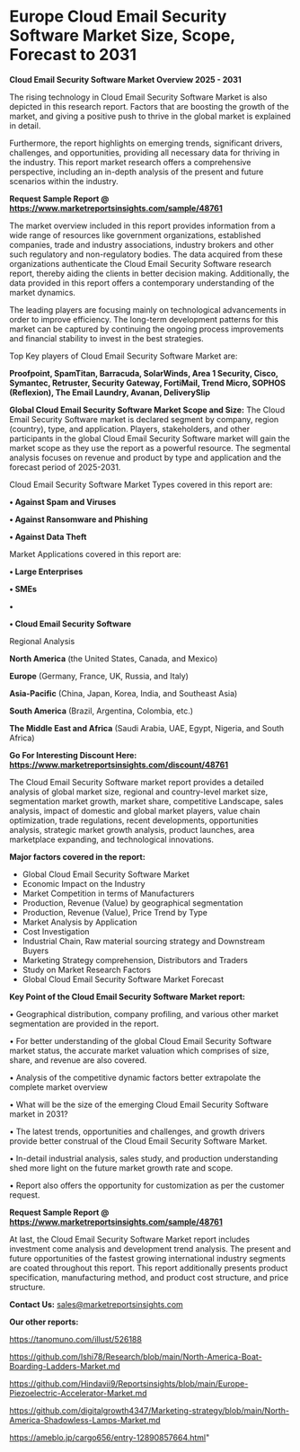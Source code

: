 # Europe Cloud Email Security Software Market Size, Scope, Forecast to 2031

<Strong> Cloud Email Security Software Market Overview 2025 - 2031</strong>

The rising technology in Cloud Email Security Software Market is also depicted in this research report. Factors that are boosting the growth of the market, and giving a positive push to thrive in the global market is explained in detail.

Furthermore, the report highlights on emerging trends, significant drivers, challenges, and opportunities, providing all necessary data for thriving in the industry. This report market research offers a comprehensive perspective, including an in-depth analysis of the present and future scenarios within the industry.

<strong>Request Sample Report @ <a href=https://www.marketreportsinsights.com/sample/48761>https://www.marketreportsinsights.com/sample/48761</a></strong>

The market overview included in this report provides information from a wide range of resources like government organizations, established companies, trade and industry associations, industry brokers and other such regulatory and non-regulatory bodies. The data acquired from these organizations authenticate the Cloud Email Security Software research report, thereby aiding the clients in better decision making. Additionally, the data provided in this report offers a contemporary understanding of the market dynamics.

The leading players are focusing mainly on technological advancements in order to improve efficiency. The long-term development patterns for this market can be captured by continuing the ongoing process improvements and financial stability to invest in the best strategies.

Top Key players of Cloud Email Security Software Market are:

<strong>Proofpoint, SpamTitan, Barracuda, SolarWinds, Area 1 Security, Cisco, Symantec, Retruster, Security Gateway, FortiMail, Trend Micro, SOPHOS (Reflexion), The Email Laundry, Avanan, DeliverySlip</strong>

<strong><b>Global Cloud Email Security Software Market Scope and Size:</b></strong>
The Cloud Email Security Software market is declared segment by company, region (country), type, and application. Players, stakeholders, and other participants in the global Cloud Email Security Software market will gain the market scope as they use the report as a powerful resource. The segmental analysis focuses on revenue and product by type and application and the forecast period of 2025-2031.

Cloud Email Security Software Market Types covered in this report are:

<strong>•  Against Spam and Viruses

•  Against Ransomware and Phishing

•  Against Data Theft</strong>

Market Applications covered in this report are:

<strong>•  Large Enterprises

•  SMEs

•  

•  Cloud Email Security Software</strong> 

Regional Analysis

<strong>North America</strong> (the United States, Canada, and Mexico)

<strong>Europe</strong> (Germany, France, UK, Russia, and Italy)

<strong>Asia-Pacific</strong> (China, Japan, Korea, India, and Southeast Asia)

<strong>South America</strong> (Brazil, Argentina, Colombia, etc.)

<strong>The Middle East and Africa</strong> (Saudi Arabia, UAE, Egypt, Nigeria, and South Africa)

<strong>Go For Interesting Discount Here: <a href=https://www.marketreportsinsights.com/discount/48761>https://www.marketreportsinsights.com/discount/48761</a></strong>

The Cloud Email Security Software market report provides a detailed analysis of global market size, regional and country-level market size, segmentation market growth, market share, competitive Landscape, sales analysis, impact of domestic and global market players, value chain optimization, trade regulations, recent developments, opportunities analysis, strategic market growth analysis, product launches, area marketplace expanding, and technological innovations.

<strong><b>Major factors covered in the report:</b></strong>
<ul>
  <li>Global Cloud Email Security Software Market </li>
  <li>Economic Impact on the Industry</li>
  <li>Market Competition in terms of Manufacturers</li>
  <li>Production, Revenue (Value) by geographical segmentation</li>
  <li>Production, Revenue (Value), Price Trend by Type</li>
  <li>Market Analysis by Application</li>
  <li>Cost Investigation</li>
  <li>Industrial Chain, Raw material sourcing strategy and Downstream Buyers</li>
  <li>Marketing Strategy comprehension, Distributors and Traders</li>
  <li>Study on Market Research Factors</li>
  <li>Global Cloud Email Security Software Market Forecast</li>
</ul>

<strong><b>Key Point of the Cloud Email Security Software Market report:</b></strong>

• Geographical distribution, company profiling, and various other market segmentation are provided in the report.

• For better understanding of the global Cloud Email Security Software market status, the accurate market valuation which comprises of size, share, and revenue are also covered.

• Analysis of the competitive dynamic factors better extrapolate the complete market overview

• What will be the size of the emerging Cloud Email Security Software market in 2031?

• The latest trends, opportunities and challenges, and growth drivers provide better construal of the Cloud Email Security Software Market.

• In-detail industrial analysis, sales study, and production understanding shed more light on the future market growth rate and scope.

• Report also offers the opportunity for customization as per the customer request.

<strong>Request Sample Report @ <a href=https://www.marketreportsinsights.com/sample/48761>https://www.marketreportsinsights.com/sample/48761</a></strong>

At last, the Cloud Email Security Software Market report includes investment come analysis and development trend analysis. The present and future opportunities of the fastest growing international industry segments are coated throughout this report. This report additionally presents product specification, manufacturing method, and product cost structure, and price structure.

<strong>Contact Us:</strong>
sales@marketreportsinsights.com

<strong>Our other reports:</strong>

<a href=https://tanomuno.com/illust/526188>https://tanomuno.com/illust/526188</a>

<a href=https://github.com/Ishi78/Research/blob/main/North-America-Boat-Boarding-Ladders-Market.md>https://github.com/Ishi78/Research/blob/main/North-America-Boat-Boarding-Ladders-Market.md</a>

<a href=https://github.com/Hindavii9/Reportsinsights/blob/main/Europe-Piezoelectric-Accelerator-Market.md>https://github.com/Hindavii9/Reportsinsights/blob/main/Europe-Piezoelectric-Accelerator-Market.md</a>

<a href=https://github.com/digitalgrowth4347/Marketing-strategy/blob/main/North-America-Shadowless-Lamps-Market.md>https://github.com/digitalgrowth4347/Marketing-strategy/blob/main/North-America-Shadowless-Lamps-Market.md</a>

<a href=https://ameblo.jp/cargo656/entry-12890857664.html>https://ameblo.jp/cargo656/entry-12890857664.html</a>"
